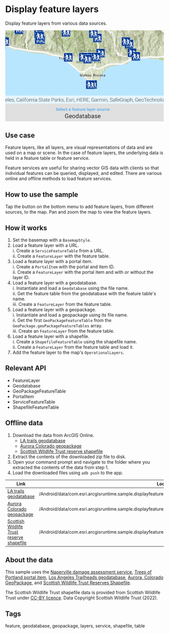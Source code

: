 # Display feature layers

Display feature layers from various data sources.

![Display feature layers](display-feature-layers.png)

## Use case

Feature layers, like all layers, are visual representations of data and are used on a map or scene. In the case of feature layers, the underlying data is held in a feature table or feature service.

Feature services are useful for sharing vector GIS data with clients so that individual features can be queried, displayed, and edited. There are various online and offline methods to load feature services.

## How to use the sample

Tap the button on the bottom menu to add feature layers, from different sources, to the map. Pan and zoom the map to view the feature layers.

## How it works

1. Set the basemap with a `BasemapStyle`.
2. Load a feature layer with a URL.  
   i. Create a `ServiceFeatureTable` from a URL.  
   ii. Create a `FeatureLayer` with the feature table.
3. Load a feature layer with a portal item.  
   i. Create a `PortalItem` with the portal and item ID.  
   ii. Create a `FeatureLayer` with the portal item and with or without the layer ID.
4. Load a feature layer with a geodatabase.  
   i. Instantiate and load a `Geodatabase` using the file name.  
   ii. Get the feature table from the geodatabase with the feature table's name.  
   iii. Create a `FeatureLayer` from the feature table.
5. Load a feature layer with a geopackage.  
   i. Instantiate and load a geopackage using its file name.  
   ii. Get the first `GeoPackageFeatureTable` from the `GeoPackage.geoPackageFeatureTables` array.  
   iii. Create an `FeatureLayer` from the feature table.
6. Load a feature layer with a shapefile.  
   i. Create a `ShapefileFeatureTable` using the shapefile name.  
   ii. Create a `FeatureLayer` from the feature table and load it.
7. Add the feature layer to the map's `OperationalLayers`.

## Relevant API

* FeatureLayer
* Geodatabase
* GeoPackageFeatureTable
* PortalItem
* ServiceFeatureTable
* ShapefileFeatureTable

## Offline data

1. Download the data from ArcGIS Online.
    - [LA trails geodatabase](https://www.arcgis.com/home/item.html?id=2b0f9e17105847809dfeb04e3cad69e0)
    - [Aurora Colorado geopackage](https://www.arcgis.com/home/item.html?id=68ec42517cdd439e81b036210483e8e7)
    - [Scottish Wildlife Trust reserve shapefile](https://www.arcgis.com/home/item.html?id=15a7cbd3af1e47cfa5d2c6b93dc44fc2)
2. Extract the contents of the downloaded zip file to disk.
3. Open your command prompt and navigate to the folder where you extracted the contents of the data from step 1.
4. Load the downloaded files using `adb push` to the app. 

Link | Local Location
---------|-------|
|[LA trails geodatabase](https://www.arcgis.com/home/item.html?id=2b0f9e17105847809dfeb04e3cad69e0)| /Android/data/com.esri.arcgisruntime.sample.displayfeaturelayers/files/LA_Trails.geodatabase |
|[Aurora Colorado geopackage](https://www.arcgis.com/home/item.html?id=68ec42517cdd439e81b036210483e8e7)| /Android/data/com.esri.arcgisruntime.sample.displayfeaturelayers/files/AuroraCO.gpkg |
|[Scottish Wildlife Trust reserve shapefile](https://www.arcgis.com/home/item.html?id=15a7cbd3af1e47cfa5d2c6b93dc44fc2)| /Android/data/com.esri.arcgisruntime.sample.displayfeaturelayers/files/ScottishWildlifeTrust_ReserveBoundaries_20201102.shp |

## About the data

This sample uses the [Naperville damage assessment service](https://sampleserver7.arcgisonline.com/server/rest/services/DamageAssessment/FeatureServer/0), [Trees of Portland portal item](https://www.arcgis.com/home/item.html?id=1759fd3e8a324358a0c58d9a687a8578), [Los Angeles Trailheads geodatabase](https://www.arcgis.com/home/item.html?id=2b0f9e17105847809dfeb04e3cad69e0), [Aurora, Colorado GeoPackage](https://www.arcgis.com/home/item.html?id=68ec42517cdd439e81b036210483e8e7), and [Scottish Wildlife Trust Reserves Shapefile](https://www.arcgis.com/home/item.html?id=15a7cbd3af1e47cfa5d2c6b93dc44fc2).

The Scottish Wildlife Trust shapefile data is provided from Scottish Wildlife Trust under [CC-BY licence](https://creativecommons.org/licenses/by/4.0/). Data Copyright Scottish Wildlife Trust (2022).

## Tags

feature, geodatabase, geopackage, layers, service, shapefile, table
